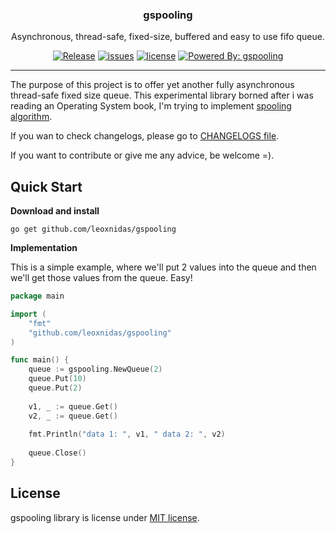<p align="center">
  <h3 align="center">gspooling</h3>
  <p align="center">Asynchronous, thread-safe, fixed-size, buffered and easy to use fifo queue.</p>
  <p align="center">
  	<a href="https://github.com/leoxnidas/gspooling/releases/latest"><img alt="Release" src="https://img.shields.io/github/release/leoxnidas/gspooling.svg?style=flat-square"></a>
    <a href="https://github.com/leoxnidas/gspooling/issues" ><img alt="issues" src="https://img.shields.io/github/issues/leoxnidas/gspooling.svg"/></a>
    <a href="/LICENSE"><img alt="license" src="https://img.shields.io/badge/license-MIT-blue.svg"/></a>
    <a href="https://github.com/goreleaser"><img alt="Powered By: gspooling" src="https://img.shields.io/badge/powered%20by-gspooling-green.svg"></a>
  </p>
</p>

---

The purpose of this project is to offer yet another fully asynchronous thread-safe fixed size queue. This experimental library borned after i was reading an Operating System book, I'm trying to implement [spooling algorithm](https://www.wikiwand.com/en/Spooling).

If you wan to check changelogs, please go to [CHANGELOGS file](./CHANGELOGS).

If you want to contribute or give me any advice, be welcome =).

## Quick Start

**Download and install**

```go get github.com/leoxnidas/gspooling```

**Implementation**

This is a simple example, where we'll put 2 values into the queue and then
we'll get those values from the queue. Easy!

```go
package main

import (
    "fmt"
    "github.com/leoxnidas/gspooling"
)

func main() {
    queue := gspooling.NewQueue(2)
    queue.Put(10)
    queue.Put(2)
    
    v1, _ := queue.Get()
    v2, _ := queue.Get()
    
    fmt.Println("data 1: ", v1, " data 2: ", v2)
    
    queue.Close()
}
```

## License

gspooling library is license under [MIT license](./LICENSE).
